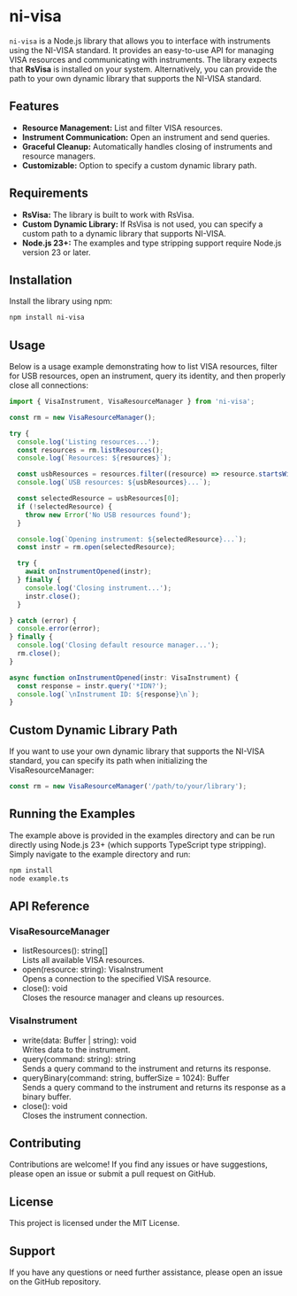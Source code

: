 # ni-visa

`ni-visa` is a Node.js library that allows you to interface with instruments using the NI-VISA standard. It provides an easy-to-use API for managing VISA resources and communicating with instruments. The library expects that **RsVisa** is installed on your system. Alternatively, you can provide the path to your own dynamic library that supports the NI-VISA standard.

## Features

- **Resource Management:** List and filter VISA resources.
- **Instrument Communication:** Open an instrument and send queries.
- **Graceful Cleanup:** Automatically handles closing of instruments and resource managers.
- **Customizable:** Option to specify a custom dynamic library path.

## Requirements

- **RsVisa:** The library is built to work with RsVisa.
- **Custom Dynamic Library:** If RsVisa is not used, you can specify a custom path to a dynamic library that supports NI-VISA.
- **Node.js 23+:** The examples and type stripping support require Node.js version 23 or later.

## Installation

Install the library using npm:

```bash
npm install ni-visa
```

## Usage

Below is a usage example demonstrating how to list VISA resources, filter for USB resources, open an instrument, query its identity, and then properly close all connections:

```javascript
import { VisaInstrument, VisaResourceManager } from 'ni-visa';

const rm = new VisaResourceManager();

try {
  console.log('Listing resources...');
  const resources = rm.listResources();
  console.log(`Resources: ${resources}`);

  const usbResources = resources.filter((resource) => resource.startsWith('USB'));
  console.log(`USB resources: ${usbResources}...`);

  const selectedResource = usbResources[0];
  if (!selectedResource) {
    throw new Error('No USB resources found');
  }

  console.log(`Opening instrument: ${selectedResource}...`);
  const instr = rm.open(selectedResource);

  try {
    await onInstrumentOpened(instr);
  } finally {
    console.log('Closing instrument...');
    instr.close();
  }

} catch (error) {
  console.error(error);
} finally {
  console.log('Closing default resource manager...');
  rm.close();
}

async function onInstrumentOpened(instr: VisaInstrument) {
  const response = instr.query('*IDN?');
  console.log(`\nInstrument ID: ${response}\n`);
}
```

## Custom Dynamic Library Path

If you want to use your own dynamic library that supports the NI-VISA standard, you can specify its path when initializing the VisaResourceManager:

```javascript
const rm = new VisaResourceManager('/path/to/your/library');
```

## Running the Examples

The example above is provided in the examples directory and can be run directly using Node.js 23+ (which supports TypeScript type stripping). Simply navigate to the example directory and run:

```bash
npm install
node example.ts
```

## API Reference

### VisaResourceManager

- listResources(): string[]  
  Lists all available VISA resources.
- open(resource: string): VisaInstrument  
  Opens a connection to the specified VISA resource.
- close(): void  
  Closes the resource manager and cleans up resources.

### VisaInstrument

- write(data: Buffer | string): void  
  Writes data to the instrument.
- query(command: string): string  
  Sends a query command to the instrument and returns its response.
- queryBinary(command: string, bufferSize = 1024): Buffer  
  Sends a query command to the instrument and returns its response as a binary buffer.
- close(): void  
  Closes the instrument connection.

## Contributing

Contributions are welcome! If you find any issues or have suggestions, please open an issue or submit a pull request on GitHub.

## License

This project is licensed under the MIT License.

## Support

If you have any questions or need further assistance, please open an issue on the GitHub repository.
